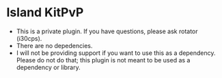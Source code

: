 # Island KitPvP
- This is a private plugin. If you have questions, please ask rotator (i30cps).
- There are no depedencies.
- I will not be providing support if you want to use this as a dependency. Please do not do that; this plugin is not meant to be used as a dependency or library.

